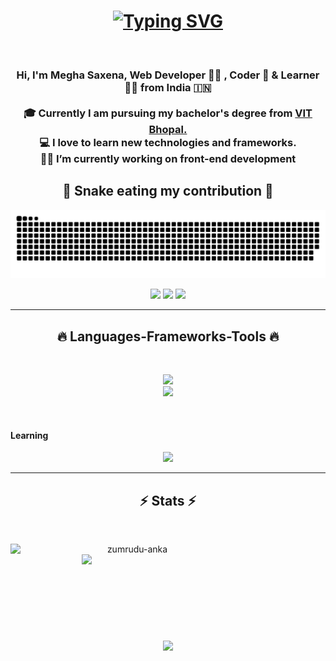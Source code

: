 
<h1 align="center">
  <a href="https://git.io/typing-svg"><img src="https://readme-typing-svg.herokuapp.com?font=Fira+Code&weight=500&size=28&duration=2000&pause=200&background=7484FF00&center=true&vCenter=true&random=false&width=435&lines=Namaste+%F0%9F%99%8F;Hello+%F0%9F%91%8B;Annyeong+%F0%9F%99%8B%E2%80%8D%E2%99%80%EF%B8%8F;Konichiwa+%F0%9F%99%8C;Hola+%F0%9F%92%83%F0%9F%8F%BC;I+am+Megha+Saxena;Welcome+to+my+GitHub" alt="Typing SVG" /></a>
</h1>

<br>
<h3 align="center">
  Hi, I'm Megha Saxena, Web Developer 👨‍💻 , Coder 🥷 & Learner 🦸‍♀️ from India 🇮🇳
  <br>
  <br>
  🎓 Currently I am pursuing my bachelor's degree from <a href="https://www.vitbhopal.ac.in"> VIT Bhopal.</a>
  <br>
  💻 I love to learn new technologies and frameworks.
  <br>
  🧑‍💼 I’m currently working on front-end development
  <br>
</h3>

<div align="center">
  <h2>🐍 Snake eating my contribution 🐍</h2>

  ![snake gif](https://github.com/Megha8122/Megha8122/blob/output/github-contribution-grid-snake-dark.svg)
</div>

<div align="center"> 
 <a href="https://discordapp.com/users/791359289498271755" target="_blank"><img src="https://img.shields.io/badge/Discord-7289DA?style=for-the-badge&logo=discord&logoColor=white" target="_blank"></a> 
  <a href = "mailto:veeman2002@@gmail.com"><img src="https://img.shields.io/badge/-Gmail-%23333?style=for-the-badge&logo=gmail&logoColor=white" target="_blank"></a>
  <a href="https://www.linkedin.com/in/megha-saxena08122/" target="_blank"><img src="https://img.shields.io/badge/-LinkedIn-%230077B5?style=for-the-badge&logo=linkedin&logoColor=white" target="_blank"></a> 
 
</div>

<hr>
<h2 align="center">🔥 Languages-Frameworks-Tools 🔥</h2>
<br>
<p align="center">
  <a href="https://skillicons.dev">
    <img src="https://skillicons.dev/icons?i=github,javascript,css" /><br>
    <img src="https://skillicons.dev/icons?i=cpp,bootstrap,html,vscode,figma" />

  </a>
</p>
<br>
<h4>Learning</h4>
<p align="center">
  <a href="https://skillicons.dev">
    <img src="https://skillicons.dev/icons?i=react" />
  </a>
</p>
<hr>

<h2 align="center">⚡ Stats ⚡</h2>
<br>



<p align=center>
  <div align=center>
    <a href="https://github.com/denvercoder1/github-readme-streak-stats" title="Go to Source">
      <img align="left" width=390 src="https://github-readme-streak-stats.herokuapp.com/?user=Megha8122&theme=react&border=61dafb&hide_border=true" alt="zumrudu-anka" />
    </a>
    <a href="https://github.com/anuraghazra/github-readme-stats" title="Go to Source">
      <img align="right" width=390 src="https://github-readme-stats.vercel.app/api?username=Megha8122&show_icons=true&theme=react&border_color=red&hide_border=true" />
    </a>
  </div>
  <br><br><br><br><br><br><br><br><br>
  <div align=center>
    <a href="https://github.com/anuraghazra/github-readme-stats">
      <img width=325 align="center" src="https://github-readme-stats.vercel.app/api/top-langs/?username=Megha8122&hide=c%23,powershell,Mathematica,Ruby,Objective-C,Objective-C%2b%2b,Cuda&title_color=61dafb&text_color=ffffff&icon_color=61dafb&bg_color=20232a&langs_count=8&layout=compact&border_color=61dafb&hide_border=true" />
    </a>
  </div>
</p>
